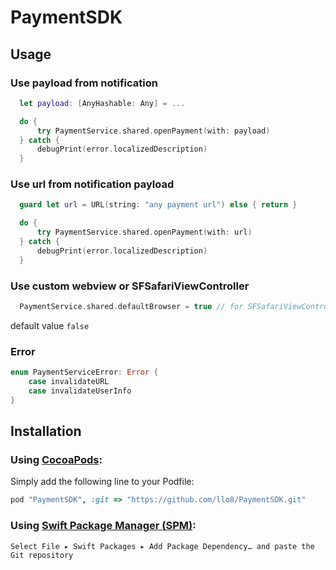 # PaymentSDK

## Usage

### Use payload from notification

```swift
  let payload: [AnyHashable: Any] = ...

  do {
      try PaymentService.shared.openPayment(with: payload)
  } catch {
      debugPrint(error.localizedDescription)
  }
```

### Use url from notification payload

```swift
  guard let url = URL(string: "any payment url") else { return }

  do {
      try PaymentService.shared.openPayment(with: url)
  } catch {
      debugPrint(error.localizedDescription)
  }
```
### Use custom webview or SFSafariViewController

```swift
  PaymentService.shared.defaultBrowser = true // for SFSafariViewController
```
default value ```false```

### Error

```swift
enum PaymentServiceError: Error {
    case invalidateURL
    case invalidateUserInfo
}
```

## Installation

### Using [CocoaPods](https://cocoapods.org):

Simply add the following line to your Podfile:

```ruby
pod "PaymentSDK", :git => "https://github.com/llo8/PaymentSDK.git"
```

### Using [Swift Package Manager (SPM)](https://github.com/apple/swift-package-manager):

```Select File ▸ Swift Packages ▸ Add Package Dependency… and paste the Git repository```
